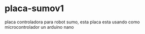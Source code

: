 # placa-sumov1
 placa controladora para robot sumo, esta placa esta usando como microcontrolador un arduino nano
